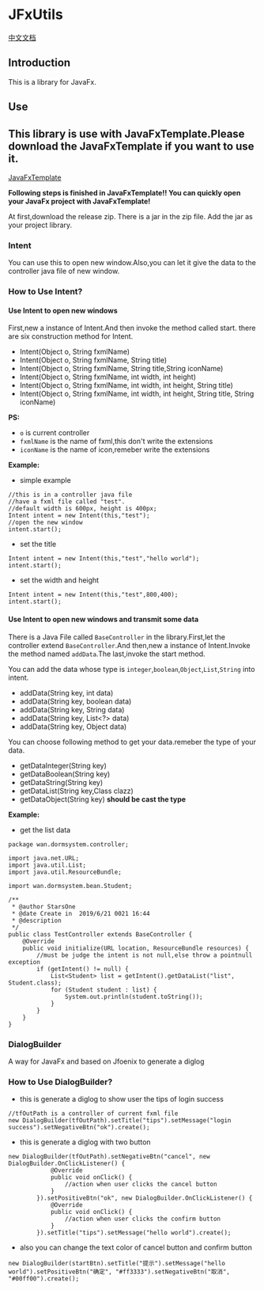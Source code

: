 # JFxUtils
[中文文档](https://github.com/Stars-One/JFXUtils/blob/master/readme_cn.md)
## Introduction
This is a library for JavaFx.
## Use
This library is use with JavaFxTemplate.Please download the JavaFxTemplate if you want to use it.
---

[JavaFxTemplate](https://github.com/Stars-One/JavaFxTemplate)

**Following steps is finished in JavaFxTemplate!! You can quickly open your JavaFx project with JavaFxTemplate!**

At first,download the release zip.
There is a jar in the zip file.
Add the jar as your project library.
### Intent
You can use this to open new window.Also,you can let it give the data to the controller java file of new window.
### How to Use Intent?
#### Use Intent to open new windows
First,new a instance of Intent.And then invoke the method called start.
there are six construction method for Intent.

- Intent(Object o, String fxmlName)
- Intent(Object o, String fxmlName, String title)
- Intent(Object o, String fxmlName, String title,String iconName) 
- Intent(Object o, String fxmlName, int width, int height)
- Intent(Object o, String fxmlName, int width, int height, String title)
- Intent(Object o, String fxmlName, int width, int height, String title, String iconName)
 
**PS:**
- `o` is current controller	
- `fxmlName` is the name of fxml,this don't write the extensions	
- `iconName` is the name of icon,remeber write the extensions	

**Example:**
- simple example
```
//this is in a controller java file
//have a fxml file called "test".
//default width is 600px, height is 400px;
Intent intent = new Intent(this,"test");
//open the new window
intent.start();
```
- set the title
```
Intent intent = new Intent(this,"test","hello world");
intent.start();
```
- set the width and height
```
Intent intent = new Intent(this,"test",800,400);
intent.start();
```

#### Use Intent to open new windows and transmit some data
There is a Java File called `BaseController` in the library.First,let the controller extend `BaseController`.And then,new a instance of Intent.Invoke the method named `addData`.The last,invoke the start method.

You can add the data whose type is `integer`,`boolean`,`Object`,`List`,`String` into intent.
- addData(String key, int data)
- addData(String key, boolean data)
- addData(String key, String data)
- addData(String key, List<?> data)
- addData(String key, Object data)

You can choose following method to get your data.remeber the type of your data.
- getDataInteger(String key)
- getDataBoolean(String key)
- getDataString(String key)
- getDataList(String key,Class<T> clazz)
- getDataObject(String key) **should be cast the type**

**Example:**
- get the list data

```
package wan.dormsystem.controller;

import java.net.URL;
import java.util.List;
import java.util.ResourceBundle;

import wan.dormsystem.bean.Student;

/**
 * @author StarsOne
 * @date Create in  2019/6/21 0021 16:44
 * @description
 */
public class TestController extends BaseController {
    @Override
    public void initialize(URL location, ResourceBundle resources) {
		//must be judge the intent is not null,else throw a pointnull exception
        if (getIntent() != null) {
            List<Student> list = getIntent().getDataList("list", Student.class);
            for (Student student : list) {
                System.out.println(student.toString());
            }
        }
    }
}
```
### DialogBuilder
A way for JavaFx and based on Jfoenix to generate a diglog

### How to Use DialogBuilder?
- this is generate a diglog to show user the tips of login success
```
//tfOutPath is a controller of current fxml file
new DialogBuilder(tfOutPath).setTitle("tips").setMessage("login success").setNegativeBtn("ok").create();
```

- this is generate a diglog with two button
```
new DialogBuilder(tfOutPath).setNegativeBtn("cancel", new DialogBuilder.OnClickListener() {
            @Override
            public void onClick() {
                //action when user clicks the cancel button
            }
        }).setPositiveBtn("ok", new DialogBuilder.OnClickListener() {
            @Override
            public void onClick() {
                //action when user clicks the confirm button
            }
        }).setTitle("tips").setMessage("hello world").create();
```
- also you can change the text color of cancel button and confirm button
```
new DialogBuilder(startBtn).setTitle("提示").setMessage("hello world").setPositiveBtn("确定", "#ff3333").setNegativeBtn("取消", "#00ff00").create();
```


